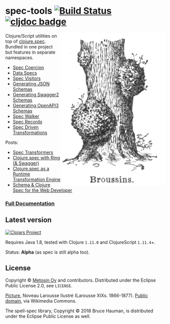 # spec-tools [![Build Status](https://github.com/metosin/spec-tools/workflows/tests/badge.svg)](https://github.com/metosin/spec-tools/actions?query=workflow%3Atests) [![cljdoc badge](https://cljdoc.org/badge/metosin/spec-tools)](https://cljdoc.org/d/metosin/spec-tools/CURRENT)

<img src="docs/Broussins.jpg" width=330 align="right"/>

Clojure/Script utilities on top of [clojure.spec](http://clojure.org/about/spec). Bundled in one project but features in separate namespaces.

* [Spec Coercion](docs/01_coercion.md)
* [Data Specs](docs/02_data_specs.md)
* [Spec Visitors](docs/03_spec_visitor.md)
* [Generating JSON Schemas](docs/04_json_schema.md)
* [Generating Swagger2 Schemas](docs/05_swagger.md)
* [Generating OpenAPI3 Schemas](docs/06_openapi.md)
* [Spec Walker](docs/09_spec_walker.md)
* [Spec Records](docs/07_spec_records.md)
* [Spec Driven Transformations](docs/10_spec_transformations.md)

Posts:
* [Spec Transformers](https://www.metosin.fi/blog/spec-transformers/)
* [Clojure.spec with Ring (& Swagger)](http://www.metosin.fi/blog/clojure-spec-with-ring-and-swagger/)
* [Clojure.spec as a Runtime Transformation Engine](http://www.metosin.fi/blog/clojure-spec-as-a-runtime-transformation-engine/)
* [Schema & Clojure Spec for the Web Developer](http://www.metosin.fi/blog/schema-spec-web-devs/)

### [Full Documentation](https://cljdoc.org/d/metosin/spec-tools/CURRENT)

## Latest version

[![Clojars Project](http://clojars.org/metosin/spec-tools/latest-version.svg)](http://clojars.org/metosin/spec-tools)

Requires Java 1.8, tested with Clojure `1.11.0` and ClojureScript `1.11.4`+.

Status: **Alpha** (as spec is still alpha too).

## License

Copyright © [Metosin Oy](http://www.metosin.fi) and contributors. Distributed under the Eclipse Public License 2.0, see `LICENSE`.

[Picture](https://fi.wiktionary.org/wiki/Tiedosto:Broussins_(burr_-_burl).jpg), Noveau Larousse Ilustré (Larousse XIXs. 1866-1877). [Public domain](https://en.wikipedia.org/wiki/Public_domain), via Wikimedia Commons.

The spell-spec library, Copyright © 2018 Bruce Hauman, is distributed under the Eclipse Public License as well.
